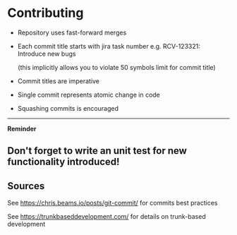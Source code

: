 # Contributing

* Repository uses fast-forward merges
* Each commit title starts with jira task number e.g. RCV-123321: Introduce new bugs

  (this implicitly allows you to violate 50 symbols limit for commit title)

* Commit titles are imperative
* Single commit represents atomic change in code 
* Squashing commits is encouraged
---
**Reminder**

Don't forget to write an unit test for new functionality introduced!
---
## Sources
See https://chris.beams.io/posts/git-commit/ for commits best practices

See https://trunkbaseddevelopment.com/ for details on trunk-based development


